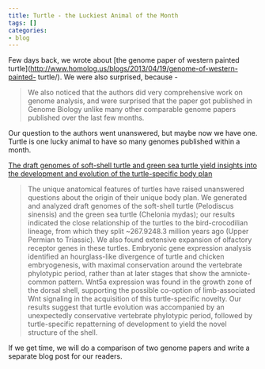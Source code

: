```yaml
---
title: Turtle - the Luckiest Animal of the Month
tags: []
categories:
- blog
---
```

Few days back, we wrote about [the genome paper of western painted
turtle](http://www.homolog.us/blogs/2013/04/19/genome-of-western-painted-
turtle/). We were also surprised, because -
<!--more-->

> We also noticed that the authors did very comprehensive work on genome
analysis, and were surprised that the paper got published in Genome Biology
unlike many other comparable genome papers published over the last few months.

Our question to the authors went unanswered, but maybe now we have one. Turtle
is one lucky animal to have so many genomes published within a month.

[The draft genomes of soft-shell turtle and green sea turtle yield insights
into the development and evolution of the turtle-specific body
plan](http://www.nature.com/ng/journal/vaop/ncurrent/full/ng.2615.html)

> The unique anatomical features of turtles have raised unanswered questions
about the origin of their unique body plan. We generated and analyzed draft
genomes of the soft-shell turtle (Pelodiscus sinensis) and the green sea
turtle (Chelonia mydas); our results indicated the close relationship of the
turtles to the bird-crocodilian lineage, from which they split ~267.9248.3
million years ago (Upper Permian to Triassic). We also found extensive
expansion of olfactory receptor genes in these turtles. Embryonic gene
expression analysis identified an hourglass-like divergence of turtle and
chicken embryogenesis, with maximal conservation around the vertebrate
phylotypic period, rather than at later stages that show the amniote-common
pattern. Wnt5a expression was found in the growth zone of the dorsal shell,
supporting the possible co-option of limb-associated Wnt signaling in the
acquisition of this turtle-specific novelty. Our results suggest that turtle
evolution was accompanied by an unexpectedly conservative vertebrate
phylotypic period, followed by turtle-specific repatterning of development to
yield the novel structure of the shell.

If we get time, we will do a comparison of two genome papers and write a
separate blog post for our readers.

